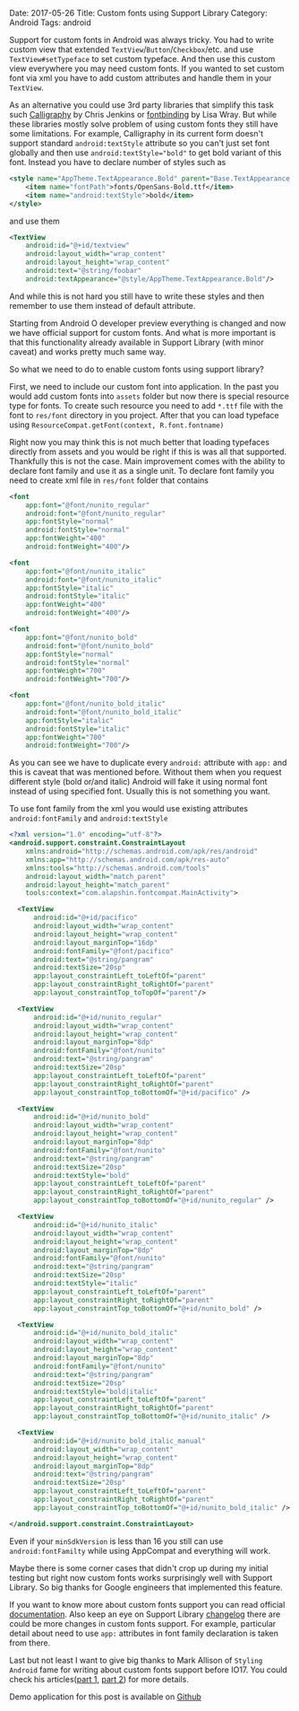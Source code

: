 Date: 2017-05-26
Title: Custom fonts using Support Library
Category: Android
Tags: android

Support for custom fonts in Android was always tricky.
You had to write custom view that extended `TextView`/`Button`/`Checkbox`/etc.
and use `TextView#setTypeface` to set custom typeface. And then use this custom
view everywhere you may need custom fonts. If you wanted to set custom font
via xml you have to add custom attributes and handle them in your `TextView`.

As an alternative you could use 3rd party libraries that simplify this
task such [Calligraphy][1] by Chris Jenkins or [fontbinding][2] by Lisa
Wray. But while these libraries mostly solve problem of
using custom fonts they still have some limitations. For example, Calligraphy
in its current form doesn't support standard `android:textStyle` attribute
so you can't just set font globally and then use `android:textStyle="bold"`
to get bold variant of this font. Instead you have to declare number of
styles such as

```xml
<style name="AppTheme.TextAppearance.Bold" parent="Base.TextAppearance.AppCompat">
    <item name="fontPath">fonts/OpenSans-Bold.ttf</item>
    <item name="android:textStyle">bold</item>
</style>
```

and use them

```xml
<TextView
    android:id="@+id/textview"
    android:layout_width="wrap_content"
    android:layout_height="wrap_content"
    android:text="@string/foobar"
    android:textAppearance="@style/AppTheme.TextAppearance.Bold"/>
```

And while this is not hard you still have to write these styles and then
remember to use them instead of default attribute.

Starting from Android O developer preview everything is changed and now we have
official support for custom fonts. And what is more important is that this
functionality already available in Support Library (with minor caveat) and
works pretty much same way.

So what we need to do to enable custom fonts using support library?

First, we need to include our custom font into application. In the past
you would add custom fonts into `assets` folder but now there is special
resource type for fonts. To create such resource you need to add `*.ttf` file
with the font to `res/font` directory in you project. After that you can load
typeface using `ResourceCompat.getFont(context, R.font.fontname)`

Right now you may think this is not much better that loading typefaces directly
from assets and you would be right if this is was all that supported. Thankfully
this is not the case. Main improvement comes with the ability to declare font
family and use it as a single unit. To declare font family you need to create
xml file in `res/font` folder that contains

```xml
<font
    app:font="@font/nunito_regular"
    android:font="@font/nunito_regular"
    app:fontStyle="normal"
    android:fontStyle="normal"
    app:fontWeight="400"
    android:fontWeight="400"/>

<font
    app:font="@font/nunito_italic"
    android:font="@font/nunito_italic"
    app:fontStyle="italic"
    android:fontStyle="italic"
    app:fontWeight="400"
    android:fontWeight="400"/>

<font
    app:font="@font/nunito_bold"
    android:font="@font/nunito_bold"
    app:fontStyle="normal"
    android:fontStyle="normal"
    app:fontWeight="700"
    android:fontWeight="700"/>

<font
    app:font="@font/nunito_bold_italic"
    android:font="@font/nunito_bold_italic"
    app:fontStyle="italic"
    android:fontStyle="italic"
    app:fontWeight="700"
    android:fontWeight="700"/>
```

As you can see we have to duplicate every `android:` attribute with `app:` and
this is caveat that was mentioned before. Without them when you request
different style (bold or/and italic) Android will fake it using normal font
instead of using specified font. Usually this is not something you want.

To use font family from the xml you would use existing attributes
`android:fontFamily` and `android:textStyle`

```xml
<?xml version="1.0" encoding="utf-8"?>
<android.support.constraint.ConstraintLayout
    xmlns:android="http://schemas.android.com/apk/res/android"
    xmlns:app="http://schemas.android.com/apk/res-auto"
    xmlns:tools="http://schemas.android.com/tools"
    android:layout_width="match_parent"
    android:layout_height="match_parent"
    tools:context="com.alapshin.fontcompat.MainActivity">

  <TextView
      android:id="@+id/pacifico"
      android:layout_width="wrap_content"
      android:layout_height="wrap_content"
      android:layout_marginTop="16dp"
      android:fontFamily="@font/pacifico"
      android:text="@string/pangram"
      android:textSize="20sp"
      app:layout_constraintLeft_toLeftOf="parent"
      app:layout_constraintRight_toRightOf="parent"
      app:layout_constraintTop_toTopOf="parent"/>

  <TextView
      android:id="@+id/nunito_regular"
      android:layout_width="wrap_content"
      android:layout_height="wrap_content"
      android:layout_marginTop="8dp"
      android:fontFamily="@font/nunito"
      android:text="@string/pangram"
      android:textSize="20sp"
      app:layout_constraintLeft_toLeftOf="parent"
      app:layout_constraintRight_toRightOf="parent"
      app:layout_constraintTop_toBottomOf="@+id/pacifico" />

  <TextView
      android:id="@+id/nunito_bold"
      android:layout_width="wrap_content"
      android:layout_height="wrap_content"
      android:layout_marginTop="8dp"
      android:fontFamily="@font/nunito"
      android:text="@string/pangram"
      android:textSize="20sp"
      android:textStyle="bold"
      app:layout_constraintLeft_toLeftOf="parent"
      app:layout_constraintRight_toRightOf="parent"
      app:layout_constraintTop_toBottomOf="@+id/nunito_regular" />

  <TextView
      android:id="@+id/nunito_italic"
      android:layout_width="wrap_content"
      android:layout_height="wrap_content"
      android:layout_marginTop="8dp"
      android:fontFamily="@font/nunito"
      android:text="@string/pangram"
      android:textSize="20sp"
      android:textStyle="italic"
      app:layout_constraintLeft_toLeftOf="parent"
      app:layout_constraintRight_toRightOf="parent"
      app:layout_constraintTop_toBottomOf="@+id/nunito_bold" />

  <TextView
      android:id="@+id/nunito_bold_italic"
      android:layout_width="wrap_content"
      android:layout_height="wrap_content"
      android:layout_marginTop="8dp"
      android:fontFamily="@font/nunito"
      android:text="@string/pangram"
      android:textSize="20sp"
      android:textStyle="bold|italic"
      app:layout_constraintLeft_toLeftOf="parent"
      app:layout_constraintRight_toRightOf="parent"
      app:layout_constraintTop_toBottomOf="@+id/nunito_italic" />

  <TextView
      android:id="@+id/nunito_bold_italic_manual"
      android:layout_width="wrap_content"
      android:layout_height="wrap_content"
      android:layout_marginTop="8dp"
      android:text="@string/pangram"
      android:textSize="20sp"
      app:layout_constraintLeft_toLeftOf="parent"
      app:layout_constraintRight_toRightOf="parent"
      app:layout_constraintTop_toBottomOf="@+id/nunito_bold_italic" />

</android.support.constraint.ConstraintLayout>
```

Even if your `minSdkVersion` is less than 16 you still can use
`android:fontFamilty` while using AppCompat and everything will work.

Maybe there is some corner cases that didn't crop up during my initial testing
but right now custom fonts works surprisingly well with Support Library. So big
thanks for Google engineers that implemented this feature.

If you want to know more about custom fonts support you can read official
[documentation][3]. Also keep an eye on Support Library [changelog][4] there are
could be more changes in custom fonts support. For example, particular detail
about need to use `app:` attributes in font family declaration is taken from
there.

Last but not least I want to give big thanks to Mark Allison of `Styling Android`
fame for writing about custom fonts support before IO17. You could check his
articles([part 1][5], [part 2][6]) for more details.

Demo application for this post is available on [Github][7]


[1]: https://github.com/chrisjenx/Calligraphy
[2]: https://github.com/lisawray/fontbinding
[3]: https://developer.android.com/preview/features/working-with-fonts.html
[4]: https://developer.android.com/topic/libraries/support-library/revisions.html
[5]: https://blog.stylingandroid.com/android-o-fonts/
[6]: https://blog.stylingandroid.com/android-o-fonts-part-2/
[7]: https://github.com/alapshin/support-fonts-demo
